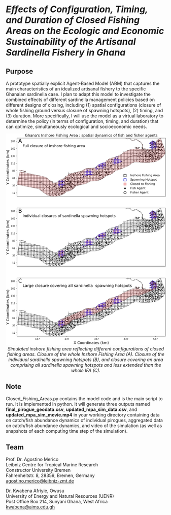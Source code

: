 
# *Effects of Configuration, Timing, and Duration of Closed Fishing Areas on the Ecologic and Economic Sustainability of the Artisanal  Sardinella Fishery in Ghana*

## Purpose 
A prototype spatially explicit Agent-Based Model (ABM) that captures the main characteristics of an idealized artisanal fishery to the specific Ghanaian sardinella case. I plan to adapt this model to investigate the combined effects of different sardinella management policies based on different designs of closing, including (1) spatial configurations (closure of whole fishing ground versus closure of spawning hotspots), (2) timing, and (3) duration. More specifically, I will use the model as a virtual laboratory to determine the policy (in terms of configuration, timing, and duration) that can optimize, simultaneously ecological and socioeconomic needs. 
		
<p align="center">
   <img src="Figure.png" width="650">
   <br>      
      <em>  Simulated inshore fishing area reflecting different configurations of closed fishing areas. Closure of the whole Inshore Fishing Area (A). Closure of the individual sardinella spawning hotspots (B), and closure covering an area comprising all sardinella spawning hotspots and less extended than the whole IFA (C).  </em>   
</p>

## Note
Closed_Fishing_Areas.py contains the model code and is the main script to run. It is implemented in python. It will generate three outputs named **final_pirogue_geodata.csv**, **updated_mpa_sim_data.csv**, and **updated_mpa_sim_movie.mp4** in your working directory containing data on catch/fish abundance dynamics of individual pirogues, aggregated data on catch/fish abundance dynamics, and video of the simulation (as well as snapshots of each computing time step of the simulation).

## Team

Prof. Dr. Agostino Merico \
Leibniz Centre for Tropical Marine Research \
Constructor University Bremen \
Fahrenheitstr. 8, 28359, Bremen, Germany   
agostino.merico@leibniz-zmt.de

Dr. Kwabena Afriyie, Owusu \
University of Energy and Natural Resources (UENR) \
Post Office Box 214, Sunyani Ghana, West Africa        
kwabena@aims.edu.gh 
	

